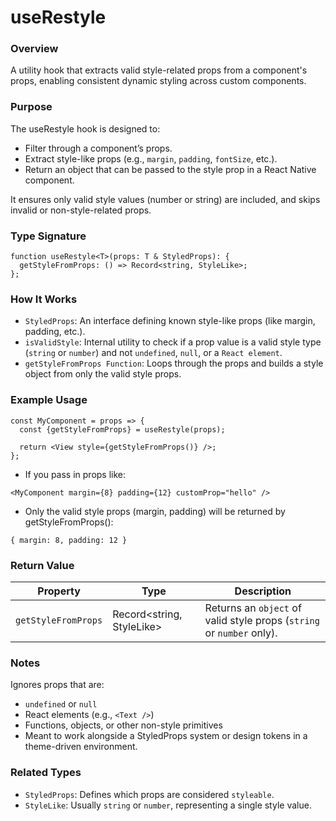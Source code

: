 # useRestyle

### Overview

A utility hook that extracts valid style-related props from a component's props, enabling consistent dynamic styling across custom components.

### Purpose

The useRestyle hook is designed to:

- Filter through a component’s props.
- Extract style-like props (e.g., `margin`, `padding`, `fontSize`, etc.).
- Return an object that can be passed to the style prop in a React Native component.

It ensures only valid style values (number or string) are included, and skips invalid or non-style-related props.

### Type Signature

```tsx
function useRestyle<T>(props: T & StyledProps): {
  getStyleFromProps: () => Record<string, StyleLike>;
};
```

### How It Works

- `StyledProps`: An interface defining known style-like props (like margin, padding, etc.).
- `isValidStyle`: Internal utility to check if a prop value is a valid style type (`string` or `number`) and not `undefined`, `null`, or a `React element`.
- `getStyleFromProps Function`: Loops through the props and builds a style object from only the valid style props.

### Example Usage

```tsx
const MyComponent = props => {
  const {getStyleFromProps} = useRestyle(props);

  return <View style={getStyleFromProps()} />;
};
```

- If you pass in props like:

```tsx
<MyComponent margin={8} padding={12} customProp="hello" />
```

- Only the valid style props (margin, padding) will be returned by getStyleFromProps():

```tsx
{ margin: 8, padding: 12 }
```

### Return Value

| Property            | Type                      | Description                                                           |
| ------------------- | ------------------------- | --------------------------------------------------------------------- |
| `getStyleFromProps` | Record<string, StyleLike> | Returns an `object` of valid style props (`string` or `number` only). |

### Notes

Ignores props that are:

- `undefined` or `null`
- React elements (e.g., `<Text />`)
- Functions, objects, or other non-style primitives
- Meant to work alongside a StyledProps system or design tokens in a theme-driven environment.

### Related Types

- `StyledProps`: Defines which props are considered `styleable`.
- `StyleLike`: Usually `string` or `number`, representing a single style value.
